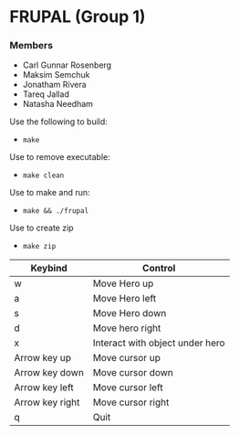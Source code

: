 # FRUPAL (Group 1)

### Members
- Carl Gunnar Rosenberg
- Maksim Semchuk
- Jonatham Rivera
- Tareq Jallad
- Natasha Needham
    
Use the following to build:

* `make`

Use to remove executable:

* `make clean`

Use to make and run:

* `make && ./frupal`

Use to create zip

* `make zip`


Keybind         | Control
----------------|--------
w               | Move Hero up
a               | Move Hero left
s               | Move Hero down
d               | Move hero right
x               | Interact with object under hero
Arrow key up    | Move cursor up
Arrow key down  | Move cursor down
Arrow key left  | Move cursor left
Arrow key right | Move cursor right
q               | Quit
